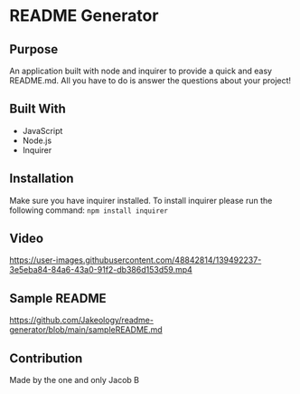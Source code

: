 # README Generator

## Purpose
An application built with node and inquirer to provide a quick and easy README.md. All you have to do is answer the questions about your project!

## Built With
* JavaScript
* Node.js
* Inquirer

## Installation
Make sure you have inquirer installed. To install inquirer please run the following command:
`npm install inquirer`

## Video
https://user-images.githubusercontent.com/48842814/139492237-3e5eba84-84a6-43a0-91f2-db386d153d59.mp4


## Sample README
https://github.com/Jakeology/readme-generator/blob/main/sampleREADME.md

## Contribution
Made by the one and only Jacob B
